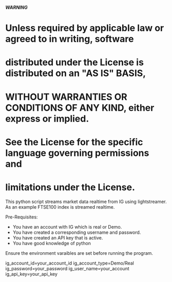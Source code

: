 ***WARNING***
#  Unless required by applicable law or agreed to in writing, software
#  distributed under the License is distributed on an "AS IS" BASIS,
#  WITHOUT WARRANTIES OR CONDITIONS OF ANY KIND, either express or implied.
#  See the License for the specific language governing permissions and
#  limitations under the License.

This python script streams market data realtime from IG using lightstreamer. As an example FTSE100 index is streamed realtime.

Pre-Requisites:
- You have an account with IG which is real or Demo.
- You have created a corresponding username and password.
- You have created an API key that is active.
- You have good knowledge of python

Ensure the environment varaibles are set before running the program.

ig_account_id=your_account_id
ig_account_type=Demo/Real
ig_password=your_password
ig_user_name=your_account
ig_api_key=your_api_key

